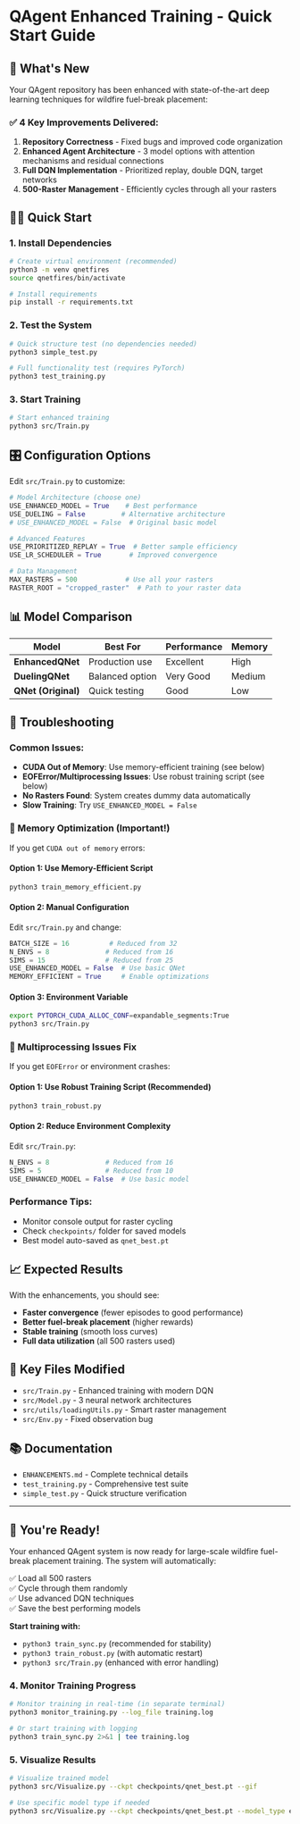 # QAgent Enhanced Training - Quick Start Guide

## 🚀 What's New

Your QAgent repository has been enhanced with state-of-the-art deep learning techniques for wildfire fuel-break placement:

### ✅ **4 Key Improvements Delivered:**

1. **Repository Correctness** - Fixed bugs and improved code organization
2. **Enhanced Agent Architecture** - 3 model options with attention mechanisms and residual connections  
3. **Full DQN Implementation** - Prioritized replay, double DQN, target networks
4. **500-Raster Management** - Efficiently cycles through all your rasters

## 🏃‍♂️ Quick Start

### 1. Install Dependencies
```bash
# Create virtual environment (recommended)
python3 -m venv qnetfires
source qnetfires/bin/activate

# Install requirements
pip install -r requirements.txt
```

### 2. Test the System
```bash
# Quick structure test (no dependencies needed)
python3 simple_test.py

# Full functionality test (requires PyTorch)
python3 test_training.py
```

### 3. Start Training
```bash
# Start enhanced training
python3 src/Train.py
```

## 🎛️ Configuration Options

Edit `src/Train.py` to customize:

```python
# Model Architecture (choose one)
USE_ENHANCED_MODEL = True    # Best performance
USE_DUELING = False         # Alternative architecture
# USE_ENHANCED_MODEL = False  # Original basic model

# Advanced Features
USE_PRIORITIZED_REPLAY = True  # Better sample efficiency
USE_LR_SCHEDULER = True       # Improved convergence

# Data Management
MAX_RASTERS = 500            # Use all your rasters
RASTER_ROOT = "cropped_raster"  # Path to your raster data
```

## 📊 Model Comparison

| Model | Best For | Performance | Memory |
|-------|----------|-------------|---------|
| **EnhancedQNet** | Production use | Excellent | High |
| **DuelingQNet** | Balanced option | Very Good | Medium |
| **QNet (Original)** | Quick testing | Good | Low |

## 🔧 Troubleshooting

### Common Issues:
- **CUDA Out of Memory**: Use memory-efficient training (see below)
- **EOFError/Multiprocessing Issues**: Use robust training script (see below)
- **No Rasters Found**: System creates dummy data automatically
- **Slow Training**: Try `USE_ENHANCED_MODEL = False`

### 🧠 Memory Optimization (Important!)

If you get `CUDA out of memory` errors:

#### Option 1: Use Memory-Efficient Script
```bash
python3 train_memory_efficient.py
```

#### Option 2: Manual Configuration
Edit `src/Train.py` and change:
```python
BATCH_SIZE = 16          # Reduced from 32
N_ENVS = 8              # Reduced from 16  
SIMS = 15               # Reduced from 25
USE_ENHANCED_MODEL = False  # Use basic QNet
MEMORY_EFFICIENT = True     # Enable optimizations
```

#### Option 3: Environment Variable
```bash
export PYTORCH_CUDA_ALLOC_CONF=expandable_segments:True
python3 src/Train.py
```

### 🔧 Multiprocessing Issues Fix

If you get `EOFError` or environment crashes:

#### Option 1: Use Robust Training Script (Recommended)
```bash
python3 train_robust.py
```

#### Option 2: Reduce Environment Complexity
Edit `src/Train.py`:
```python
N_ENVS = 8              # Reduced from 16
SIMS = 5                # Reduced from 10
USE_ENHANCED_MODEL = False  # Use basic model
```

### Performance Tips:
- Monitor console output for raster cycling
- Check `checkpoints/` folder for saved models
- Best model auto-saved as `qnet_best.pt`

## 📈 Expected Results

With the enhancements, you should see:
- **Faster convergence** (fewer episodes to good performance)
- **Better fuel-break placement** (higher rewards)
- **Stable training** (smooth loss curves)
- **Full data utilization** (all 500 rasters used)

## 🎯 Key Files Modified

- `src/Train.py` - Enhanced training with modern DQN
- `src/Model.py` - 3 neural network architectures
- `src/utils/loadingUtils.py` - Smart raster management
- `src/Env.py` - Fixed observation bug

## 📚 Documentation

- `ENHANCEMENTS.md` - Complete technical details
- `test_training.py` - Comprehensive test suite
- `simple_test.py` - Quick structure verification

---

## 🎉 You're Ready!

Your enhanced QAgent system is now ready for large-scale wildfire fuel-break placement training. The system will automatically:

✅ Load all 500 rasters  
✅ Cycle through them randomly  
✅ Use advanced DQN techniques  
✅ Save the best performing models  

**Start training with:** 
- `python3 train_sync.py` (recommended for stability)
- `python3 train_robust.py` (with automatic restart)
- `python3 src/Train.py` (enhanced with error handling)

### 4. Monitor Training Progress
```bash
# Monitor training in real-time (in separate terminal)
python3 monitor_training.py --log_file training.log

# Or start training with logging
python3 train_sync.py 2>&1 | tee training.log
```

### 5. Visualize Results
```bash
# Visualize trained model
python3 src/Visualize.py --ckpt checkpoints/qnet_best.pt --gif

# Use specific model type if needed
python3 src/Visualize.py --ckpt checkpoints/qnet_best.pt --model_type enhanced --gif
```